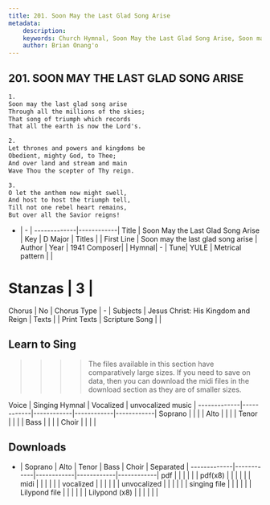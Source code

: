 ```yaml
---
title: 201. Soon May the Last Glad Song Arise
metadata:
    description: 
    keywords: Church Hymnal, Soon May the Last Glad Song Arise, Soon may the last glad song arise, 
    author: Brian Onang'o
---
```



## 201. SOON MAY THE LAST GLAD SONG ARISE

```txt
1.
Soon may the last glad song arise 
Through all the millions of the skies; 
That song of triumph which records 
That all the earth is now the Lord's. 

2.
Let thrones and powers and kingdoms be 
Obedient, mighty God, to Thee; 
And over land and stream and main 
Wave Thou the scepter of Thy reign. 

3.
O let the anthem now might swell, 
And host to host the triumph tell, 
Till not one rebel heart remains, 
But over all the Savior reigns!

```

- |   -  |
-------------|------------|
Title | Soon May the Last Glad Song Arise |
Key | D Major |
Titles |  |
First Line | Soon may the last glad song arise |
Author | 
Year | 1941
Composer|  |
Hymnal|  - |
Tune| YULE |
Metrical pattern | |
# Stanzas | 3 |
Chorus | No |
Chorus Type | - |
Subjects | Jesus Christ: His Kingdom and Reign |
Texts |  |
Print Texts | 
Scripture Song |  |
  
## Learn to Sing

>>>> The files available in this section have comparatively large sizes. If you need to save on data, then you can download the midi files in the download section as they are of smaller sizes.

Voice |  Singing Hymnal | Vocalized | unvocalized music |
-------------|------------|------------|------------|------------|
Soprano | | | |
Alto | | | |
Tenor | | | |
Bass | | | |
Choir | | | |

## Downloads

- |  Soprano | Alto | Tenor | Bass | Choir | Separated |
-------------|------------|------------|------------|------------|
pdf | | | | | |
pdf(x8) | | | | | |
midi | | | | | |
vocalized | | | | | |
unvocalized | | | | | |
singing file | | | | | |
Lilypond file | | | | | |
Lilypond (x8) | | | | | |
  